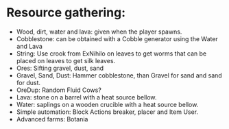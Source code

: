 # Resource gathering:

- Wood, dirt, water and lava: given when the player spawns.
- Cobblestone: can be obtained with a Cobble generator using the Water and Lava
- String: Use crook from ExNihilo on leaves to get worms that can be placed on leaves to get silk leaves.
- Ores: Sifting gravel, dust, sand
- Gravel, Sand, Dust: Hammer cobblestone, than Gravel for sand and sand for dust.
- OreDup: Random Fluid Cows?
- Lava: stone on a barrel with a heat source bellow.
- Water: saplings on a wooden crucible with a heat source bellow.
- Simple automation: Block Actions breaker, placer and Item User.
- Advanced farms: Botania